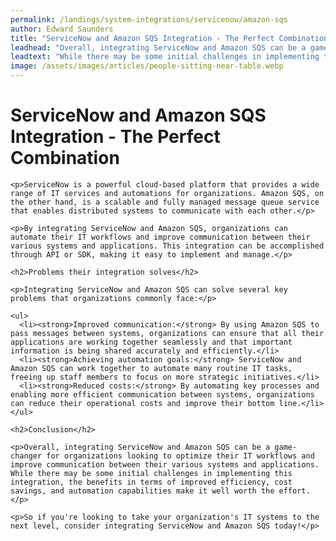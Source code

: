 ```yaml
---
permalink: /landings/system-integrations/servicenow/amazon-sqs
author: Edward Saunders
title: "ServiceNow and Amazon SQS Integration - The Perfect Combination"
leadhead: "Overall, integrating ServiceNow and Amazon SQS can be a game-changer for organizations looking to optimize their IT workflows and improve communication between their various systems and applications"
leadtext: "While there may be some initial challenges in implementing this integration, the benefits in terms of improved efficiency, cost savings, and automation capabilities make it well worth the effort."
image: /assets/images/articles/people-sitting-near-table.webp
---
```

<div class="arttext">    <h1>ServiceNow and Amazon SQS Integration - The Perfect Combination</h1>
    
    <p>ServiceNow is a powerful cloud-based platform that provides a wide range of IT services and automations for organizations. Amazon SQS, on the other hand, is a scalable and fully managed message queue service that enables distributed systems to communicate with each other.</p>

    <p>By integrating ServiceNow and Amazon SQS, organizations can automate their IT workflows and improve communication between their various systems and applications. This integration can be accomplished through API or SDK, making it easy to implement and manage.</p>

    <h2>Problems their integration solves</h2>

    <p>Integrating ServiceNow and Amazon SQS can solve several key problems that organizations commonly face:</p>

    <ul>
      <li><strong>Improved communication:</strong> By using Amazon SQS to pass messages between systems, organizations can ensure that all their applications are working together seamlessly and that important information is being shared accurately and efficiently.</li>
      <li><strong>Achieving automation goals:</strong> ServiceNow and Amazon SQS can work together to automate many routine IT tasks, freeing up staff members to focus on more strategic initiatives.</li>
      <li><strong>Reduced costs:</strong> By automating key processes and enabling more efficient communication between systems, organizations can reduce their operational costs and improve their bottom line.</li>
    </ul>

    <h2>Conclusion</h2>

    <p>Overall, integrating ServiceNow and Amazon SQS can be a game-changer for organizations looking to optimize their IT workflows and improve communication between their various systems and applications. While there may be some initial challenges in implementing this integration, the benefits in terms of improved efficiency, cost savings, and automation capabilities make it well worth the effort.</p>

    <p>So if you're looking to take your organization's IT systems to the next level, consider integrating ServiceNow and Amazon SQS today!</p>
</div>